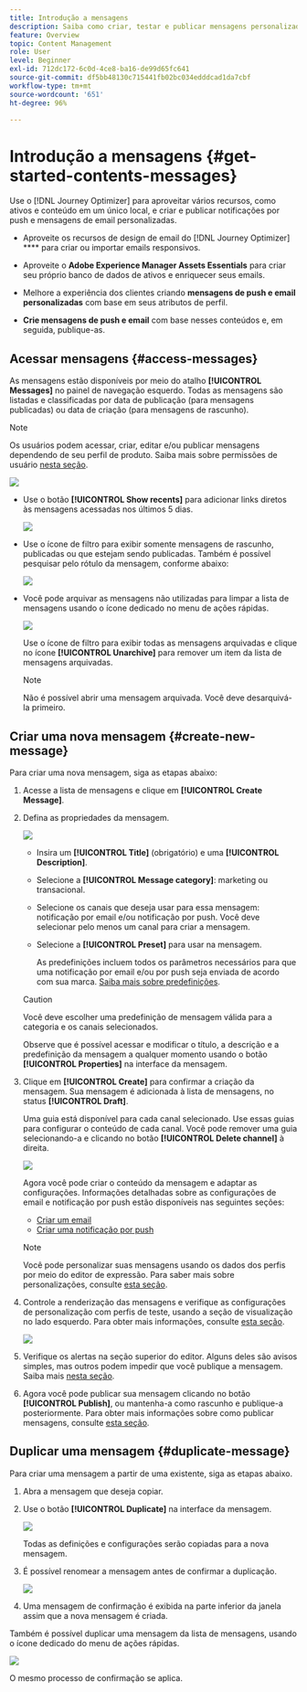 ```yaml
---
title: Introdução a mensagens
description: Saiba como criar, testar e publicar mensagens personalizadas no Journey Optimizer
feature: Overview
topic: Content Management
role: User
level: Beginner
exl-id: 712dc172-6c0d-4ce8-ba16-de99d65fc641
source-git-commit: df5bb48130c715441fb02bc034edddcad1da7cbf
workflow-type: tm+mt
source-wordcount: '651'
ht-degree: 96%

---
```


# Introdução a mensagens {#get-started-contents-messages}

Use o [!DNL Journey Optimizer] para aproveitar vários recursos, como ativos e conteúdo em um único local, e criar e publicar notificações por push e mensagens de email personalizadas.

* Aproveite os recursos de design de email do [!DNL Journey Optimizer] **** para criar ou importar emails responsivos.

* Aproveite o **Adobe Experience Manager Assets Essentials** para criar seu próprio banco de dados de ativos e enriquecer seus emails.

* Melhore a experiência dos clientes criando **mensagens de push e email personalizadas** com base em seus atributos de perfil.

* **Crie mensagens de push e email** com base nesses conteúdos e, em seguida, publique-as.

## Acessar mensagens {#access-messages}

As mensagens estão disponíveis por meio do atalho **[!UICONTROL Messages]** no painel de navegação esquerdo. Todas as mensagens são listadas e classificadas por data de publicação (para mensagens publicadas) ou data de criação (para mensagens de rascunho).

>[!NOTE]
>
>Os usuários podem acessar, criar, editar e/ou publicar mensagens dependendo de seu perfil de produto. Saiba mais sobre permissões de usuário [nesta seção](../administration/permissions.md).

![](assets/messages-list.png)

* Use o botão **[!UICONTROL Show recents]** para adicionar links diretos às mensagens acessadas nos últimos 5 dias.

   ![](assets/show-recent-messages.png)

* Use o ícone de filtro para exibir somente mensagens de rascunho, publicadas ou que estejam sendo publicadas. Também é possível pesquisar pelo rótulo da mensagem, conforme abaixo:

   ![](assets/filter-messages.png)

* Você pode arquivar as mensagens não utilizadas para limpar a lista de mensagens usando o ícone dedicado no menu de ações rápidas.

   ![](assets/archive-message.png)

   Use o ícone de filtro para exibir todas as mensagens arquivadas e clique no ícone **[!UICONTROL Unarchive]** para remover um item da lista de mensagens arquivadas.

   >[!NOTE]
   >
   >Não é possível abrir uma mensagem arquivada. Você deve desarquivá-la primeiro.

## Criar uma nova mensagem {#create-new-message}

Para criar uma nova mensagem, siga as etapas abaixo:

1. Acesse a lista de mensagens e clique em **[!UICONTROL Create Message]**.

1. Defina as propriedades da mensagem.

   ![](assets/create-message-properties.png)

   * Insira um **[!UICONTROL Title]** (obrigatório) e uma **[!UICONTROL Description]**.

   * Selecione a **[!UICONTROL Message category]**: marketing ou transacional.

   * Selecione os canais que deseja usar para essa mensagem: notificação por email e/ou notificação por push. Você deve selecionar pelo menos um canal para criar a mensagem.

   * Selecione a **[!UICONTROL Preset]** para usar na mensagem.

      As predefinições incluem todos os parâmetros necessários para que uma notificação por email e/ou por push seja enviada de acordo com sua marca. [Saiba mais sobre predefinições](../configuration/message-presets.md).
   >[!CAUTION]
   >
   >Você deve escolher uma predefinição de mensagem válida para a categoria e os canais selecionados.

   Observe que é possível acessar e modificar o título, a descrição e a predefinição da mensagem a qualquer momento usando o botão **[!UICONTROL Properties]** na interface da mensagem.

1. Clique em **[!UICONTROL Create]** para confirmar a criação da mensagem. Sua mensagem é adicionada à lista de mensagens, no status **[!UICONTROL Draft]**.

   Uma guia está disponível para cada canal selecionado. Use essas guias para configurar o conteúdo de cada canal. Você pode remover uma guia selecionando-a e clicando no botão **[!UICONTROL Delete channel]** à direita.

   ![](assets/create-messages-content.png)

   Agora você pode criar o conteúdo da mensagem e adaptar as configurações. Informações detalhadas sobre as configurações de email e notificação por push estão disponíveis nas seguintes seções:

   * [Criar um email](create-email.md)
   * [Criar uma notificação por push](create-push.md)

   >[!NOTE]
   >   
   >Você pode personalizar suas mensagens usando os dados dos perfis por meio do editor de expressão. Para saber mais sobre personalizações, consulte [esta seção](../personalization/personalize.md).

1. Controle a renderização das mensagens e verifique as configurações de personalização com perfis de teste, usando a seção de visualização no lado esquerdo. Para obter mais informações, consulte [esta seção](../design/preview.md).

   ![](assets/messages-simple-preview.png)

1. Verifique os alertas na seção superior do editor.  Alguns deles são avisos simples, mas outros podem impedir que você publique a mensagem. Saiba mais [nesta seção](alerts.md).

1. Agora você pode publicar sua mensagem clicando no botão **[!UICONTROL Publish]**, ou mantenha-a como rascunho e publique-a posteriormente. Para obter mais informações sobre como publicar mensagens, consulte [esta seção](publish-manage-message.md).

## Duplicar uma mensagem {#duplicate-message}

Para criar uma mensagem a partir de uma existente, siga as etapas abaixo.

1. Abra a mensagem que deseja copiar.

1. Use o botão **[!UICONTROL Duplicate]** na interface da mensagem.

   ![](assets/message-duplicate.png)

   Todas as definições e configurações serão copiadas para a nova mensagem.

1. É possível renomear a mensagem antes de confirmar a duplicação.

   ![](assets/message-duplicate-confirm.png)

1. Uma mensagem de confirmação é exibida na parte inferior da janela assim que a nova mensagem é criada.

Também é possível duplicar uma mensagem da lista de mensagens, usando o ícone dedicado do menu de ações rápidas.

![](assets/message-duplicate-from-list.png)

O mesmo processo de confirmação se aplica.

